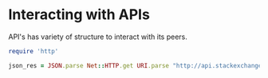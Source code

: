 # Interacting with APIs

API's has variety of structure to interact with its peers.  


```ruby
require 'http'

json_res = JSON.parse Net::HTTP.get URI.parse "http://api.stackexchange.com/2.2/questions?site=stackoverflow"
```


